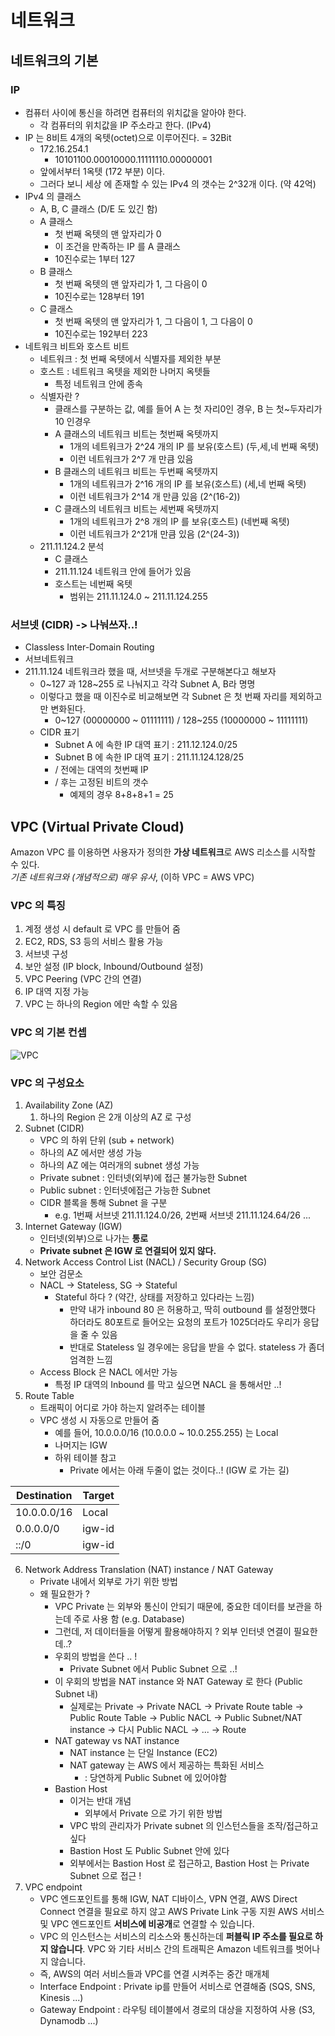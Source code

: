 # 네트워크

## 네트워크의 기본

### IP
- 컴퓨터 사이에 통신을 하려면 컴퓨터의 위치값을 알아야 한다.
    - 각 컴퓨터의 위치값을 IP 주소라고 한다. (IPv4)
- IP 는 8비트 4개의 옥텟(octet)으로 이루어진다. = 32Bit
    - 172.16.254.1
        - 10101100.00010000.11111110.00000001
    - 앞에서부터 1옥텟 (172 부분) 이다.
    - 그러다 보니 세상 에 존재할 수 있는 IPv4 의 갯수는 2^32개 이다. (약 42억)
- IPv4 의 클래스
    - A, B, C 클래스 (D/E 도 있긴 함)
    - A 클래스
        - 첫 번째 옥텟의 맨 앞자리가 0
        - 이 조건을 만족하는 IP 를 A 클래스
        - 10진수로는 1부터 127
    - B 클래스
        - 첫 번째 옥텟의 맨 앞자리가 1, 그 다음이 0
        - 10진수로는 128부터 191
    - C 클래스
        - 첫 번째 옥텟의 맨 앞자리가 1, 그 다음이 1, 그 다음이 0
        - 10진수로는 192부터 223
- 네트워크 비트와 호스트 비트
    - 네트워크 : 첫 번째 옥텟에서 식별자를 제외한 부분
    - 호스트 : 네트워크 옥텟을 제외한 나머지 옥텟들
        - 특정 네트워크 안에 종속
    - 식별자란 ?
        - 클래스를 구분하는 값, 예를 들어 A 는 첫 자리0인 경우, B 는 첫~두자리가 10 인경우
        - A 클래스의 네트워크 비트는 첫번째 옥텟까지
            - 1개의 네트워크가 2^24 개의 IP 를 보유(호스트) (두,세,네 번째 옥텟)
            - 이런 네트워크가 2^7 개 만큼 있음
        - B 클래스의 네트워크 비트는 두번째 옥텟까지
            - 1개의 네트워크가 2^16 개의 IP 를 보유(호스트) (세,네 번째 옥텟)
            - 이런 네트워크가 2^14 개 만큼 있음 (2^(16-2))
        - C 클래스의 네트워크 비트는 세번째 옥텟까지
            - 1개의 네트워크가 2^8 개의 IP 를 보유(호스트) (네번째 옥텟)
            - 이런 네트워크가 2^21개 만큼 있음 (2^(24-3))
    - 211.11.124.2 분석
        - C 클래스
        - 211.11.124 네트워크 안에 들어가 있음
        - 호스트는 네번째 옥텟
            - 범위는 211.11.124.0 ~ 211.11.124.255

### 서브넷 (CIDR) -> 나눠쓰자..!
- Classless Inter-Domain Routing
- 서브네트워크
- 211.11.124 네트워크라 했을 때, 서브넷을 두개로 구분해본다고 해보자
    - 0~127 과 128~255 로 나눠지고 각각 Subnet A, B라 명명
    - 이렇다고 했을 때 이진수로 비교해보면 각 Subnet 은 첫 번째 자리를 제외하고만 변화된다.
        - 0~127 (00000000 ~ 01111111) / 128~255 (10000000 ~ 11111111)
    - CIDR 표기
        - Subnet A 에 속한 IP 대역 표기 : 211.12.124.0/25
        - Subnet B 에 속한 IP 대역 표기 : 211.11.124.128/25
        - / 전에는 대역의 첫번째 IP
        - / 후는 고정된 비트의 갯수
            - 예제의 경우 8+8+8+1 = 25

## VPC (Virtual Private Cloud)

Amazon VPC 를 이용하면 사용자가 정의한 **가상 네트워크**로 AWS 리소스를 시작할 수 있다.  
*기존 네트워크와 (개념적으로) 매우 유사*, (이하 VPC = AWS VPC)

### VPC 의 특징
1. 계정 생성 시 default 로 VPC 를 만들어 줌 
2. EC2, RDS, S3 등의 서비스 활용 가능
3. 서브넷 구성
4. 보안 설정 (IP block, Inbound/Outbound 설정)
5. VPC Peering (VPC 간의 연결)
6. IP 대역 지정 가능
7. VPC 는 하나의 Region 에만 속할 수 있음

### VPC 의 기본 컨셉

![VPC](https://user-images.githubusercontent.com/74130738/163822417-467b1065-f292-4f15-9607-19c5c2001ef3.png)

### VPC 의 구성요소
1. Availability Zone (AZ)
   1. 하나의 Region 은 2개 이상의 AZ 로 구성
2. Subnet (CIDR)
   - VPC 의 하위 단위 (sub + network)
   - 하나의 AZ 에서만 생성 가능
   - 하나의 AZ 에는 여러개의 subnet 생성 가능
   - Private subnet : 인터넷(외부)에 접근 불가능한 Subnet
   - Public subnet : 인터넷에접근 가능한 Subnet
   - CIDR 블록을 통해 Subnet 을 구분
     - e.g. 1번째 서브넷 211.11.124.0/26, 2번째 서브넷 211.11.124.64/26 ...
3. Internet Gateway (IGW)
   - 인터넷(외부)으로 나가는 **통로**
   - **Private subnet 은 IGW 로 연결되어 있지 않다.**
4. Network Access Control List (NACL) / Security Group (SG)
   - 보안 검문소
   - NACL -> Stateless, SG -> Stateful
     - Stateful 하다 ? (약간, 상태를 저장하고 있다라는 느낌)
       - 만약 내가 inbound 80 은 허용하고, 딱히 outbound 를 설정안했다 하더라도 80포트로 들어오는 요청의 포트가 1025더라도 우리가 응답을 줄 수 있음
       - 반대로 Stateless 일 경우에는 응답을 받을 수 없다. stateless 가 좀더 엄격한 느낌
   - Access Block 은 NACL 에서만 가능
     - 특정 IP 대역의 Inbound 를 막고 싶으면 NACL 을 통해서만 ..!
5. Route Table
   - 트래픽이 어디로 가야 하는지 알려주는 테이블
   - VPC 생성 시 자동으로 만들어 줌
     - 예를 들어, 10.0.0.0/16 (10.0.0.0 ~ 10.0.255.255) 는 Local
     - 나머지는 IGW
     - 하위 테이블 참고
       - Private 에서는 아래 두줄이 없는 것이다..! (IGW 로 가는 길)

| Destination | Target | 
|-------------|--------| 
| 10.0.0.0/16 | Local  | 
| 0.0.0.0/0   | igw-id | 
| ::/0        | igw-id | 

6. Network Address Translation (NAT) instance / NAT Gateway
   - Private 내에서 외부로 가기 위한 방법
   - 왜 필요한가 ?
     - VPC Private 는 외부와 통신이 안되기 때문에, 중요한 데이터를 보관을 하는데 주로 사용 함 (e.g. Database)
     - 그런데, 저 데이터들을 어떻게 활용해야하지 ? 외부 인터넷 연결이 필요한데..?
     - 우회의 방법을 쓴다 .. !
       - Private Subnet 에서 Public Subnet 으로 ..!
     - 이 우회의 방법을 NAT instance 와 NAT Gateway 로 한다 (Public Subnet 내)
       - 실제로는 Private -> Private NACL -> Private Route table -> Public Route Table -> Public NACL -> Public Subnet/NAT instance -> 다시 Public NACL -> ... -> Route
     - NAT gateway vs NAT instance
       - NAT instance 는 단일 Instance (EC2)
       - NAT gateway 는 AWS 에서 제공하는 특화된 서비스
         - : 당연하게 Public Subnet 에 있어야함
     - Bastion Host
       - 이거는 반대 개념
         - 외부에서 Private 으로 가기 위한 방법
       - VPC 밖의 관리자가 Private subnet 의 인스턴스들을 조작/접근하고 싶다
       - Bastion Host 도 Public Subnet 안에 있다
       - 외부에서는 Bastion Host 로 접근하고, Bastion Host 는 Private Subnet 으로 접근 !
7. VPC endpoint
   - VPC 엔드포인트를 통해 IGW, NAT 디바이스, VPN 연결, AWS Direct Connect 연결을 필요로 하지 않고 AWS Private Link 구동 지원 AWS 서비스 및 VPC 엔드포인트 **서비스에 비공개**로 연결할 수 있습니다.
   - VPC 의 인스턴스는 서비스의 리소스와 통신하는데 **퍼블릭 IP 주소를 필요로 하지 않습니다**. VPC 와 기타 서비스 간의 트래픽은 Amazon 네트워크를 벗어나지 않습니다.
   - 즉, AWS의 여러 서비스들과 VPC를 연결 시켜주는 중간 매개체
   - Interface Endpoint : Private ip를 만들어 서비스로 연결해줌 (SQS, SNS, Kinesis ...)
   - Gateway Endpoint : 라우팅 테이블에서 경로의 대상을 지정하여 사용 (S3, Dynamodb ...)
